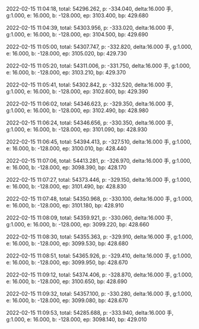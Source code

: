 2022-02-15 11:04:18, total: 54296.262, p: -334.040, delta:16.000 手, g:1.000, e: 16.000, b: -128.000, ep: 3103.400, bp: 429.680

2022-02-15 11:04:39, total: 54303.956, p: -333.020, delta:16.000 手, g:1.000, e: 16.000, b: -128.000, ep: 3104.500, bp: 429.690

2022-02-15 11:05:00, total: 54307.747, p: -332.820, delta:16.000 手, g:1.000, e: 16.000, b: -128.000, ep: 3105.020, bp: 429.730

2022-02-15 11:05:20, total: 54311.006, p: -331.750, delta:16.000 手, g:1.000, e: 16.000, b: -128.000, ep: 3103.210, bp: 429.370

2022-02-15 11:05:41, total: 54302.842, p: -332.520, delta:16.000 手, g:1.000, e: 16.000, b: -128.000, ep: 3102.600, bp: 429.390

2022-02-15 11:06:02, total: 54346.623, p: -329.350, delta:16.000 手, g:1.000, e: 16.000, b: -128.000, ep: 3102.490, bp: 428.980

2022-02-15 11:06:24, total: 54346.656, p: -330.350, delta:16.000 手, g:1.000, e: 16.000, b: -128.000, ep: 3101.090, bp: 428.930

2022-02-15 11:06:45, total: 54394.413, p: -327.510, delta:16.000 手, g:1.000, e: 16.000, b: -128.000, ep: 3100.010, bp: 428.440

2022-02-15 11:07:06, total: 54413.281, p: -326.970, delta:16.000 手, g:1.000, e: 16.000, b: -128.000, ep: 3098.390, bp: 428.170

2022-02-15 11:07:27, total: 54373.446, p: -329.150, delta:16.000 手, g:1.000, e: 16.000, b: -128.000, ep: 3101.490, bp: 428.830

2022-02-15 11:07:48, total: 54350.968, p: -330.100, delta:16.000 手, g:1.000, e: 16.000, b: -128.000, ep: 3101.180, bp: 428.910

2022-02-15 11:08:09, total: 54359.921, p: -330.060, delta:16.000 手, g:1.000, e: 16.000, b: -128.000, ep: 3099.220, bp: 428.660

2022-02-15 11:08:30, total: 54355.363, p: -329.910, delta:16.000 手, g:1.000, e: 16.000, b: -128.000, ep: 3099.530, bp: 428.680

2022-02-15 11:08:51, total: 54365.926, p: -329.410, delta:16.000 手, g:1.000, e: 16.000, b: -128.000, ep: 3099.950, bp: 428.670

2022-02-15 11:09:12, total: 54374.406, p: -328.870, delta:16.000 手, g:1.000, e: 16.000, b: -128.000, ep: 3100.650, bp: 428.690

2022-02-15 11:09:32, total: 54357.100, p: -330.280, delta:16.000 手, g:1.000, e: 16.000, b: -128.000, ep: 3099.080, bp: 428.670

2022-02-15 11:09:53, total: 54285.688, p: -333.940, delta:16.000 手, g:1.000, e: 16.000, b: -128.000, ep: 3098.140, bp: 429.010